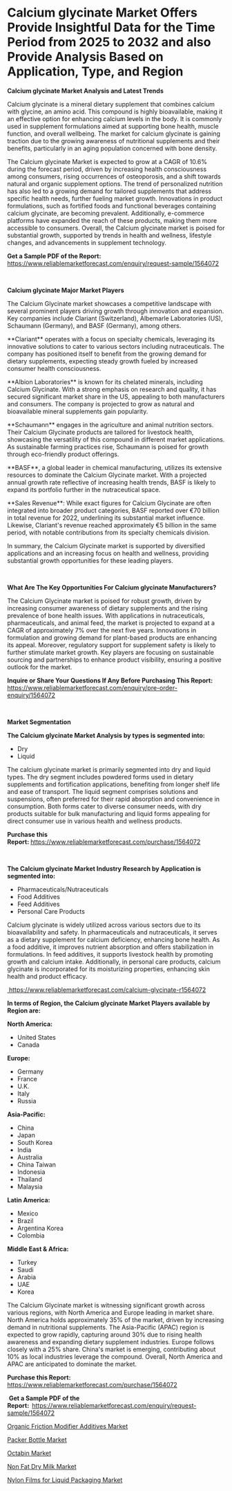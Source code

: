 <p><h1>Calcium glycinate Market Offers Provide Insightful Data for the Time Period from 2025 to 2032 and also Provide Analysis Based on Application, Type, and Region</h1></p><p><strong>Calcium glycinate Market Analysis and Latest Trends</strong></p>
<p><p>Calcium glycinate is a mineral dietary supplement that combines calcium with glycine, an amino acid. This compound is highly bioavailable, making it an effective option for enhancing calcium levels in the body. It is commonly used in supplement formulations aimed at supporting bone health, muscle function, and overall wellbeing. The market for calcium glycinate is gaining traction due to the growing awareness of nutritional supplements and their benefits, particularly in an aging population concerned with bone density.</p><p>The Calcium glycinate Market is expected to grow at a CAGR of 10.6% during the forecast period, driven by increasing health consciousness among consumers, rising occurrences of osteoporosis, and a shift towards natural and organic supplement options. The trend of personalized nutrition has also led to a growing demand for tailored supplements that address specific health needs, further fueling market growth. Innovations in product formulations, such as fortified foods and functional beverages containing calcium glycinate, are becoming prevalent. Additionally, e-commerce platforms have expanded the reach of these products, making them more accessible to consumers. Overall, the Calcium glycinate market is poised for substantial growth, supported by trends in health and wellness, lifestyle changes, and advancements in supplement technology.</p></p>
<p><strong>Get a Sample PDF of the Report:&nbsp;</strong> <a href="https://www.reliablemarketforecast.com/enquiry/request-sample/1564072?utm_campaign=1875&utm_medium=2&utm_source=Github&utm_content=ia&utm_term=31032025&utm_id=calcium-glycinate">https://www.reliablemarketforecast.com/enquiry/request-sample/1564072</a></p>
<p>&nbsp;</p>
<p><strong>Calcium glycinate Major Market Players</strong></p>
<p><p>The Calcium Glycinate market showcases a competitive landscape with several prominent players driving growth through innovation and expansion. Key companies include Clariant (Switzerland), Albemarle Laboratories (US), Schaumann (Germany), and BASF (Germany), among others.</p><p>**Clariant** operates with a focus on specialty chemicals, leveraging its innovative solutions to cater to various sectors including nutraceuticals. The company has positioned itself to benefit from the growing demand for dietary supplements, expecting steady growth fueled by increased consumer health consciousness.</p><p>**Albion Laboratories** is known for its chelated minerals, including Calcium Glycinate. With a strong emphasis on research and quality, it has secured significant market share in the US, appealing to both manufacturers and consumers. The company is projected to grow as natural and bioavailable mineral supplements gain popularity.</p><p>**Schaumann** engages in the agriculture and animal nutrition sectors. Their Calcium Glycinate products are tailored for livestock health, showcasing the versatility of this compound in different market applications. As sustainable farming practices rise, Schaumann is poised for growth through eco-friendly product offerings.</p><p>**BASF**, a global leader in chemical manufacturing, utilizes its extensive resources to dominate the Calcium Glycinate market. With a projected annual growth rate reflective of increasing health trends, BASF is likely to expand its portfolio further in the nutraceutical space.</p><p>**Sales Revenue**: While exact figures for Calcium Glycinate are often integrated into broader product categories, BASF reported over €70 billion in total revenue for 2022, underlining its substantial market influence. Likewise, Clariant's revenue reached approximately €5 billion in the same period, with notable contributions from its specialty chemicals division.</p><p>In summary, the Calcium Glycinate market is supported by diversified applications and an increasing focus on health and wellness, providing substantial growth opportunities for these leading players.</p></p>
<p>&nbsp;</p>
<p><strong>What Are The Key Opportunities For Calcium glycinate Manufacturers?</strong></p>
<p><p>The Calcium Glycinate market is poised for robust growth, driven by increasing consumer awareness of dietary supplements and the rising prevalence of bone health issues. With applications in nutraceuticals, pharmaceuticals, and animal feed, the market is projected to expand at a CAGR of approximately 7% over the next five years. Innovations in formulation and growing demand for plant-based products are enhancing its appeal. Moreover, regulatory support for supplement safety is likely to further stimulate market growth. Key players are focusing on sustainable sourcing and partnerships to enhance product visibility, ensuring a positive outlook for the market.</p></p>
<p><strong>Inquire or Share Your Questions If Any Before Purchasing This Report:</strong> <a href="https://www.reliablemarketforecast.com/enquiry/pre-order-enquiry/1564072?utm_campaign=1875&utm_medium=2&utm_source=Github&utm_content=ia&utm_term=31032025&utm_id=calcium-glycinate">https://www.reliablemarketforecast.com/enquiry/pre-order-enquiry/1564072</a></p>
<p>&nbsp;</p>
<p><strong>Market Segmentation</strong></p>
<p><strong>The Calcium glycinate Market Analysis by types is segmented into:</strong></p>
<p><ul><li>Dry</li><li>Liquid</li></ul></p>
<p><p>The calcium glycinate market is primarily segmented into dry and liquid types. The dry segment includes powdered forms used in dietary supplements and fortification applications, benefiting from longer shelf life and ease of transport. The liquid segment comprises solutions and suspensions, often preferred for their rapid absorption and convenience in consumption. Both forms cater to diverse consumer needs, with dry products suitable for bulk manufacturing and liquid forms appealing for direct consumer use in various health and wellness products.</p></p>
<p><strong>Purchase this Report:&nbsp;</strong><a href="https://www.reliablemarketforecast.com/purchase/1564072?utm_campaign=1875&utm_medium=2&utm_source=Github&utm_content=ia&utm_term=31032025&utm_id=calcium-glycinate">https://www.reliablemarketforecast.com/purchase/1564072</a></p>
<p>&nbsp;</p>
<p><strong>The Calcium glycinate Market Industry Research by Application is segmented into:</strong></p>
<p><ul><li>Pharmaceuticals/Nutraceuticals</li><li>Food Additives</li><li>Feed Additives</li><li>Personal Care Products</li></ul></p>
<p><p>Calcium glycinate is widely utilized across various sectors due to its bioavailability and safety. In pharmaceuticals and nutraceuticals, it serves as a dietary supplement for calcium deficiency, enhancing bone health. As a food additive, it improves nutrient absorption and offers stabilization in formulations. In feed additives, it supports livestock health by promoting growth and calcium intake. Additionally, in personal care products, calcium glycinate is incorporated for its moisturizing properties, enhancing skin health and product efficacy.</p></p>
<p><a href="https://www.reliablemarketforecast.com/calcium-glycinate-r1564072?utm_campaign=1875&utm_medium=2&utm_source=Github&utm_content=ia&utm_term=31032025&utm_id=calcium-glycinate">&nbsp;https://www.reliablemarketforecast.com/calcium-glycinate-r1564072</a></p>
<p><strong>In terms of Region, the Calcium glycinate Market Players available by Region are:</strong></p>
<p>
    <p> <strong> North America: </strong>
        <ul>
            <li>United States</li>
            <li>Canada</li>
        </ul>
        </p> 
    <p> <strong> Europe: </strong>
        <ul>
            <li>Germany</li>
            <li>France</li>
            <li>U.K.</li>
            <li>Italy</li>
            <li>Russia</li>
        </ul>
        </p> 
    <p> <strong> Asia-Pacific: </strong>
        <ul>
            <li>China</li>
            <li>Japan</li>
            <li>South Korea</li>
            <li>India</li>
            <li>Australia</li>
            <li>China Taiwan</li>
            <li>Indonesia</li>
            <li>Thailand</li>
            <li>Malaysia</li>
        </ul>
        </p> 
    <p> <strong> Latin America: </strong>
        <ul>
            <li>Mexico</li>
            <li>Brazil</li>
            <li>Argentina Korea</li>
            <li>Colombia</li>
        </ul>
        </p> 
    <p> <strong> Middle East & Africa: </strong>
        <ul>
            <li>Turkey</li>
            <li>Saudi</li>
            <li>Arabia</li>
            <li>UAE</li>
            <li>Korea</li>
        </ul>
    </p>
    </p>
<p><p>The Calcium Glycinate market is witnessing significant growth across various regions, with North America and Europe leading in market share. North America holds approximately 35% of the market, driven by increasing demand in nutritional supplements. The Asia-Pacific (APAC) region is expected to grow rapidly, capturing around 30% due to rising health awareness and expanding dietary supplement industries. Europe follows closely with a 25% share. China's market is emerging, contributing about 10% as local industries leverage the compound. Overall, North America and APAC are anticipated to dominate the market.</p></p>
<p><strong>Purchase this Report: </strong><a href="https://www.reliablemarketforecast.com/purchase/1564072?utm_campaign=1875&utm_medium=2&utm_source=Github&utm_content=ia&utm_term=31032025&utm_id=calcium-glycinate">https://www.reliablemarketforecast.com/purchase/1564072</a></p>
<p>&nbsp;<strong>Get a Sample PDF of the Report:&nbsp;&nbsp;</strong><a href="https://www.reliablemarketforecast.com/enquiry/request-sample/1564072?utm_campaign=1875&utm_medium=2&utm_source=Github&utm_content=ia&utm_term=31032025&utm_id=calcium-glycinate">https://www.reliablemarketforecast.com/enquiry/request-sample/1564072</a></p>
<p><strong></strong></p>
<p><p><a href="https://github.com/sitarzerpa3d/Market-Research-Report-List-1/blob/main/organic-friction-modifier-additives-market.md?utm_campaign=1875&utm_medium=2&utm_source=Github&utm_content=ia&utm_term=31032025&utm_id=calcium-glycinate">Organic Friction Modifier Additives Market</a></p><p><a href="https://github.com/kevoncesya4j/Market-Research-Report-List-1/blob/main/packer-bottle-market.md?utm_campaign=1875&utm_medium=2&utm_source=Github&utm_content=ia&utm_term=31032025&utm_id=calcium-glycinate">Packer Bottle Market</a></p><p><a href="https://github.com/rentzszaszjn/Market-Research-Report-List-1/blob/main/octabin-market.md?utm_campaign=1875&utm_medium=2&utm_source=Github&utm_content=ia&utm_term=31032025&utm_id=calcium-glycinate">Octabin Market</a></p><p><a href="https://github.com/omemaeuseda/Market-Research-Report-List-1/blob/main/non-fat-dry-milk-market.md?utm_campaign=1875&utm_medium=2&utm_source=Github&utm_content=ia&utm_term=31032025&utm_id=calcium-glycinate">Non Fat Dry Milk Market</a></p><p><a href="https://github.com/yenagmah/Market-Research-Report-List-1/blob/main/nylon-films-for-liquid-packaging-market.md?utm_campaign=1875&utm_medium=2&utm_source=Github&utm_content=ia&utm_term=31032025&utm_id=calcium-glycinate">Nylon Films for Liquid Packaging Market</a></p></p>